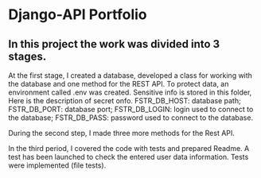 # Django-API Portfolio

## In this project the work was divided into 3 stages.

At the first stage, I created a database, developed a class for working with the database and one method for the REST API.
To protect data, an environment called .env was created.
Sensitive info is stored in this folder, Here is the description of secret onfo.
FSTR_DB_HOST: database path;
FSTR_DB_PORT: database port;
FSTR_DB_LOGIN: login used to connect to the database;
FSTR_DB_PASS: password used to connect to the database.

During the second step, I made three more methods for the Rest API.

In the third period, I covered the code with tests and prepared Readme.
A test has been launched to check the entered user data information. Tests were implemented (file tests).
